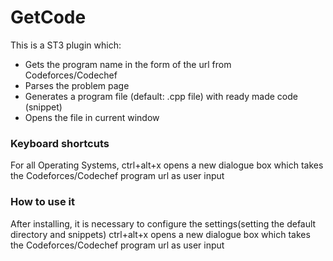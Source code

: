 # GetCode
This is a ST3 plugin which:

- Gets the program name in the form of the url from Codeforces/Codechef
- Parses the problem page
- Generates a program file (default: .cpp file) with ready made code (snippet)
- Opens the file in current window

### Keyboard shortcuts

For all Operating Systems, ctrl+alt+x opens a new dialogue box which takes the Codeforces/Codechef program url as user input 


### How to use it

After installing, it is necessary to configure the settings(setting the default directory and snippets)
ctrl+alt+x opens a new dialogue box which takes the Codeforces/Codechef program url as user input
